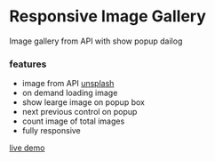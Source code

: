 # Responsive Image Gallery

Image gallery from API with show popup dailog

### features

- image from API [unsplash](https://source.unsplash.com)
- on demand loading image
- show learge image on popup box
- next previous control on popup
- count image of total images
- fully responsive

[live demo](https://muhib-dev.github.io/vanila-javascript-projects/image-gallery/)
